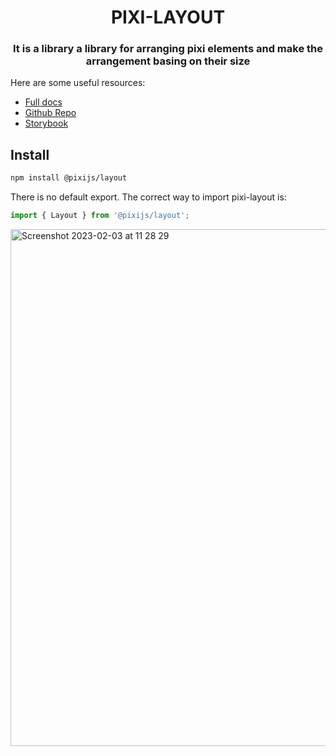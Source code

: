 <div align="center">
    <h1>PIXI-LAYOUT</h1>
    <h3>It is a library a library for arranging pixi elements and make the arrangement basing on their size</h3>
</div>

Here are some useful resources:

-   [Full docs](https://pixijs.io/layout/)
-   [Github Repo](https://github.com/pixijs/layout)
-   [Storybook](https://pixijs.io/layout/storybook)

## Install

```sh
npm install @pixijs/layout
```

There is no default export. The correct way to import pixi-layout is:

```js
import { Layout } from '@pixijs/layout';
```
<img width="827" alt="Screenshot 2023-02-03 at 11 28 29" src="https://user-images.githubusercontent.com/11766115/216563791-c4363601-00cd-47ec-a338-95b06baf9e2d.png">
